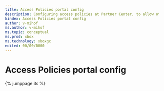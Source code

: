 ```yaml
---
title: Access Policies portal config
description: Configuring access policies at Partner Center, to allow other apps, games, and services to access a title's Xbox Live settings.
kindex: Access Policies portal config
author: v-mihof
ms.author: v-mihof
ms.topic: conceptual
ms.prod: xbox
ms.technology: xboxgc
edited: 00/00/0000
---
```


# Access Policies portal config


{% jumppage its %}
